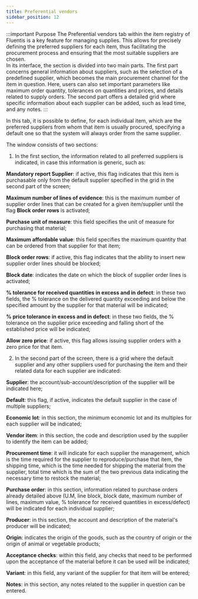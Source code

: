 ```yaml
---
title: Preferential vendors
sidebar_position: 12
---
```


:::important Purpose
The Preferential vendors tab within the item registry of Fluentis is a key feature for managing supplies. This allows for precisely defining the preferred suppliers for each item, thus facilitating the procurement process and ensuring that the most suitable suppliers are chosen.  
In its interface, the section is divided into two main parts. The first part concerns general information about suppliers, such as the selection of a predefined supplier, which becomes the main procurement channel for the item in question. Here, users can also set important parameters like maximum order quantity, tolerances on quantities and prices, and details related to supply orders. The second part offers a detailed grid where specific information about each supplier can be added, such as lead time, and any notes.
:::

In this tab, it is possible to define, for each individual item, which are the preferred suppliers from whom that item is usually procured, specifying a default one so that the system will always order from the same supplier.

The window consists of two sections:

1. In the first section, the information related to all preferred suppliers is indicated, in case this information is generic, such as:

**Mandatory report Supplier**: if active, this flag indicates that this item is purchasable only from the default supplier specified in the grid in the second part of the screen;

**Maximum number of lines of evidence**: this is the maximum number of supplier order lines that can be created for a given item/supplier until the flag **Block order rows** is activated;

**Purchase unit of measure**: this field specifies the unit of measure for purchasing that material;

**Maximum affordable value**: this field specifies the maximum quantity that can be ordered from that supplier for that item;

**Block order rows**: if active, this flag indicates that the ability to insert new supplier order lines should be blocked;

**Block date**: indicates the date on which the block of supplier order lines is activated;

**% tolerance for received quantities in excess and in defect**: in these two fields, the % tolerance on the delivered quantity exceeding and below the specified amount by the supplier for that material will be indicated;

**% price tolerance in excess and in defect**: in these two fields, the % tolerance on the supplier price exceeding and falling short of the established price will be indicated;

**Allow zero price**: if active, this flag allows issuing supplier orders with a zero price for that item.

2. In the second part of the screen, there is a grid where the default supplier and any other suppliers used for purchasing the item and their related data for each supplier are indicated:

**Supplier**: the account/sub-account/description of the supplier will be indicated here;

**Default**: this flag, if active, indicates the default supplier in the case of multiple suppliers;

**Economic lot**: in this section, the minimum economic lot and its multiples for each supplier will be indicated;

**Vendor item**: in this section, the code and description used by the supplier to identify the item can be added;

**Procurement time**: it will indicate for each supplier the management, which is the time required for the supplier to reproduce/purchase that item, the shipping time, which is the time needed for shipping the material from the supplier, total time which is the sum of the two previous data indicating the necessary time to restock the material;

**Purchase order**: in this section, information related to purchase orders already detailed above (U.M, line block, block date, maximum number of lines, maximum value, % tolerance for received quantities in excess/defect) will be indicated for each individual supplier;

**Producer**: in this section, the account and description of the material's producer will be indicated;

**Origin**: indicates the origin of the goods, such as the country of origin or the origin of animal or vegetable products;     

**Acceptance checks**: within this field, any checks that need to be performed upon the acceptance of the material before it can be used will be indicated;

**Variant**: in this field, any variant of the supplier for that item will be entered;

**Notes**: in this section, any notes related to the supplier in question can be entered.